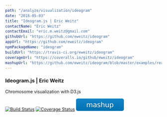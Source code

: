 ```yaml
---
path: "/analyze/visualization/ideogram"
date: "2018-05-03"
title: "Ideogram.js | Eric Weitz"
contactName: "Eric Weitz"
contactEmail: "eric.m.weitz@gmail.com"
githubUrl: "https://github.com/eweitz/ideogram"
appUrl: "https://github.com/eweitz/ideogram"
npmPackageName: "ideogram"
buildUrl: "https://travis-ci.org/eweitz/ideogram"
coverageUrl: "https://coveralls.io/github/eweitz/ideogram"
mashupUrl: "https://github.com/eweitz/ideogram/blob/master/examples/react/README.md#ideogram-in-react"
---
```


### Ideogram.js | Eric Weitz

Chromosome visualization with D3.js

[![Build Status](https://travis-ci.org/eweitz/ideogram.svg?branch=master)](https://travis-ci.org/eweitz/ideogram)
[![Coverage Status](https://coveralls.io/repos/github/eweitz/ideogram/badge.svg)](https://coveralls.io/github/eweitz/ideogram)
[![Mashup](../_images/mashup.svg)](https://github.com/eweitz/ideogram/blob/master/examples/react/README.md#ideogram-in-react)
